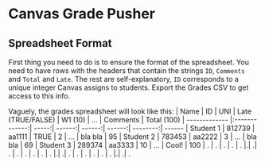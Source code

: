 # Canvas Grade Pusher

## Spreadsheet Format
First thing you need to do is to ensure the format of the spreadsheet. You need to have rows with the headers that contain the strings `ID`, `Comments` and `Total` and `Late`. The rest are self-explanatory, `ID` corresponds to a unique integer Canvas assigns to students. Export the Grades CSV to get access to this info. 

Vaguely, the grades spreadsheet will look like this:
| Name        | ID           | UNI  | Late (TRUE/FALSE) | W1 (10) | ... | Comments | Total (100) 
| ------------- |:-------------:| -----:| ------:| ------:| ------:| --------:| ------ 
| Student 1      | 812739 | aa1111 | TRUE | 2 | ... | bla bla | 95
| Student 2     | 783453      |   aa2222 | 3 | ... | bla bla | 69
| Student 3 |  289374   |    aa3333 | 10 | ... | Cool! | 100 
| . | . | . | . | . |.| .| .
| . | . | . | . | . |.| .| .
| . | . | . | . | . |.| .| .

